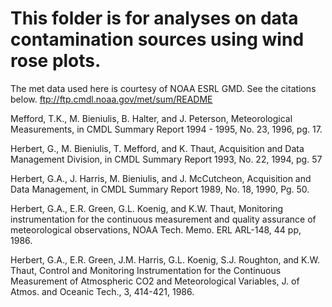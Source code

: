 # This folder is for analyses on data contamination sources using wind rose plots.

The met data used here is courtesy of NOAA ESRL GMD. See the citations below. ftp://ftp.cmdl.noaa.gov/met/sum/README

Mefford, T.K., M. Bieniulis, B. Halter, and J. Peterson,
Meteorological Measurements, in CMDL Summary Report 1994 - 1995,
No. 23, 1996, pg. 17.

Herbert, G., M. Bieniulis, T. Mefford, and K. Thaut, Acquisition
and Data Management Division, in CMDL Summary Report 1993,
No. 22, 1994, pg. 57

Herbert, G.A., J. Harris, M. Bieniulis, and J. McCutcheon,
Acquisition and Data Management, in CMDL Summary Report
1989, No. 18, 1990, Pg. 50.

Herbert, G.A., E.R. Green, G.L. Koenig, and K.W. Thaut,
Monitoring instrumentation for the continuous measurement
and quality assurance of meteorological observations, NOAA
Tech. Memo. ERL ARL-148, 44 pp, 1986.

Herbert, G.A., E.R. Green, J.M. Harris, G.L. Koenig, S.J.
Roughton, and K.W. Thaut, Control and Monitoring
Instrumentation for the Continuous Measurement of
Atmospheric CO2 and Meteorological Variables, J. of Atmos.
and Oceanic Tech., 3, 414-421, 1986.
